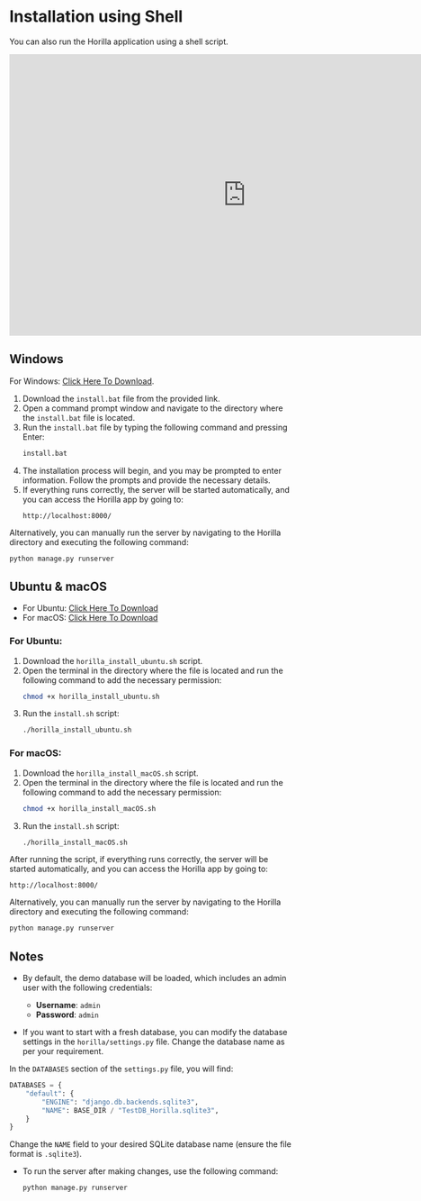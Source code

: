 # Installation using Shell

You can also run the Horilla application using a shell script.
<div class="responsive-iframe">
    <iframe width="840" height="500" src="https://www.youtube.com/embed/bJ6r6yyd4u8" title="How to Install Horilla in MacOS: Ubuntu using shell script? | Horilla HR Software #opensource" frameborder="0" allow="accelerometer; autoplay; clipboard-write; encrypted-media; gyroscope; picture-in-picture; web-share" referrerpolicy="strict-origin-when-cross-origin" allowfullscreen></iframe>
</div>

## Windows

For Windows: [Click Here To Download](https://www.horilla.com/wp-content/uploads/2023/06/horilla-install-windows.zip).

1. Download the `install.bat` file from the provided link.
2. Open a command prompt window and navigate to the directory where the `install.bat` file is located.
3. Run the `install.bat` file by typing the following command and pressing Enter:
   ```bash
   install.bat
   ```
4. The installation process will begin, and you may be prompted to enter information. Follow the prompts and provide the necessary details.
5. If everything runs correctly, the server will be started automatically, and you can access the Horilla app by going to:
   ```
   http://localhost:8000/
   ```
   
Alternatively, you can manually run the server by navigating to the Horilla directory and executing the following command:
```bash
python manage.py runserver
```

## Ubuntu & macOS

- For Ubuntu: [Click Here To Download](https://www.horilla.com/wp-content/uploads/2023/06/horilla_install_ubuntu.zip)
- For macOS: [Click Here To Download](https://www.horilla.com/wp-content/uploads/2023/06/horilla_install_macOS.zip)
### For Ubuntu:

1. Download the `horilla_install_ubuntu.sh` script.
2. Open the terminal in the directory where the file is located and run the following command to add the necessary permission:
   ```bash
   chmod +x horilla_install_ubuntu.sh
   ```
3. Run the `install.sh` script:
   ```bash
   ./horilla_install_ubuntu.sh
   ```

### For macOS:

1. Download the `horilla_install_macOS.sh` script.
2. Open the terminal in the directory where the file is located and run the following command to add the necessary permission:
   ```bash
   chmod +x horilla_install_macOS.sh
   ```
3. Run the `install.sh` script:
   ```bash
   ./horilla_install_macOS.sh
   ```

After running the script, if everything runs correctly, the server will be started automatically, and you can access the Horilla app by going to:
```
http://localhost:8000/
```

Alternatively, you can manually run the server by navigating to the Horilla directory and executing the following command:
```bash
python manage.py runserver
```

## Notes

- By default, the demo database will be loaded, which includes an admin user with the following credentials:
  - **Username**: `admin`
  - **Password**: `admin`
  
- If you want to start with a fresh database, you can modify the database settings in the `horilla/settings.py` file. Change the database name as per your requirement.

In the `DATABASES` section of the `settings.py` file, you will find:
```python
DATABASES = {
    "default": {
        "ENGINE": "django.db.backends.sqlite3",
        "NAME": BASE_DIR / "TestDB_Horilla.sqlite3",
    }
}
```
Change the `NAME` field to your desired SQLite database name (ensure the file format is `.sqlite3`).

- To run the server after making changes, use the following command:
  ```bash
  python manage.py runserver
  ```
